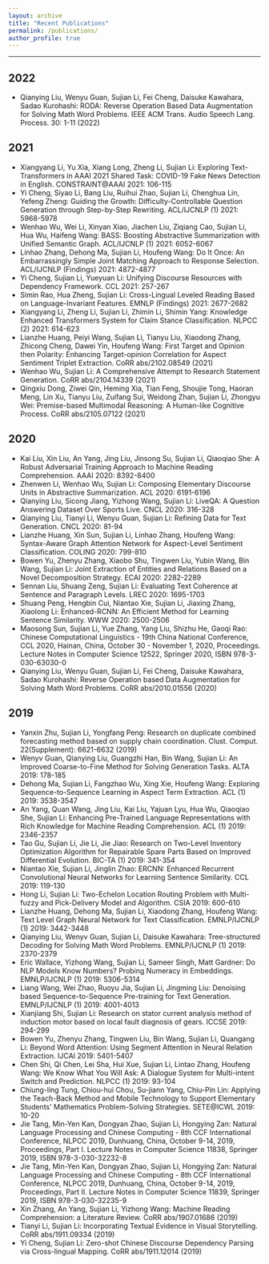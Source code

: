 ```yaml
---
layout: archive
title: "Recent Publications"
permalink: /publications/
author_profile: true
---
```


---
## 2022
- Qianying Liu, Wenyu Guan, Sujian Li, Fei Cheng, Daisuke Kawahara, Sadao Kurohashi:
RODA: Reverse Operation Based Data Augmentation for Solving Math Word Problems. IEEE ACM Trans. Audio Speech Lang. Process. 30: 1-11 (2022)

## 2021
- Xiangyang Li, Yu Xia, Xiang Long, Zheng Li, Sujian Li:
Exploring Text-Transformers in AAAI 2021 Shared Task: COVID-19 Fake News Detection in English. CONSTRAINT@AAAI 2021: 106-115
- Yi Cheng, Siyao Li, Bang Liu, Ruihui Zhao, Sujian Li, Chenghua Lin, Yefeng Zheng:
Guiding the Growth: Difficulty-Controllable Question Generation through Step-by-Step Rewriting. ACL/IJCNLP (1) 2021: 5968-5978
- Wenhao Wu, Wei Li, Xinyan Xiao, Jiachen Liu, Ziqiang Cao, Sujian Li, Hua Wu, Haifeng Wang:
BASS: Boosting Abstractive Summarization with Unified Semantic Graph. ACL/IJCNLP (1) 2021: 6052-6067
- Linhao Zhang, Dehong Ma, Sujian Li, Houfeng Wang:
Do It Once: An Embarrassingly Simple Joint Matching Approach to Response Selection. ACL/IJCNLP (Findings) 2021: 4872-4877
- Yi Cheng, Sujian Li, Yueyuan Li:
Unifying Discourse Resources with Dependency Framework. CCL 2021: 257-267
- Simin Rao, Hua Zheng, Sujian Li:
Cross-Lingual Leveled Reading Based on Language-Invariant Features. EMNLP (Findings) 2021: 2677-2682
- Xiangyang Li, Zheng Li, Sujian Li, Zhimin Li, Shimin Yang:
Knowledge Enhanced Transformers System for Claim Stance Classification. NLPCC (2) 2021: 614-623
- Lianzhe Huang, Peiyi Wang, Sujian Li, Tianyu Liu, Xiaodong Zhang, Zhicong Cheng, Dawei Yin, Houfeng Wang:
First Target and Opinion then Polarity: Enhancing Target-opinion Correlation for Aspect Sentiment Triplet Extraction. CoRR abs/2102.08549 (2021)
- Wenhao Wu, Sujian Li:
A Comprehensive Attempt to Research Statement Generation. CoRR abs/2104.14339 (2021)
- Qingxiu Dong, Ziwei Qin, Heming Xia, Tian Feng, Shoujie Tong, Haoran Meng, Lin Xu, Tianyu Liu, Zuifang Sui, Weidong Zhan, Sujian Li, Zhongyu Wei:
Premise-based Multimodal Reasoning: A Human-like Cognitive Process. CoRR abs/2105.07122 (2021)

## 2020
- Kai Liu, Xin Liu, An Yang, Jing Liu, Jinsong Su, Sujian Li, Qiaoqiao She:
A Robust Adversarial Training Approach to Machine Reading Comprehension. AAAI 2020: 8392-8400
- Zhenwen Li, Wenhao Wu, Sujian Li:
Composing Elementary Discourse Units in Abstractive Summarization. ACL 2020: 6191-6196
- Qianying Liu, Sicong Jiang, Yizhong Wang, Sujian Li:
LiveQA: A Question Answering Dataset Over Sports Live. CNCL 2020: 316-328
- Qianying Liu, Tianyi Li, Wenyu Guan, Sujian Li:
Refining Data for Text Generation. CNCL 2020: 81-94
- Lianzhe Huang, Xin Sun, Sujian Li, Linhao Zhang, Houfeng Wang:
Syntax-Aware Graph Attention Network for Aspect-Level Sentiment Classification. COLING 2020: 799-810
- Bowen Yu, Zhenyu Zhang, Xiaobo Shu, Tingwen Liu, Yubin Wang, Bin Wang, Sujian Li:
Joint Extraction of Entities and Relations Based on a Novel Decomposition Strategy. ECAI 2020: 2282-2289
- Sennan Liu, Shuang Zeng, Sujian Li:
Evaluating Text Coherence at Sentence and Paragraph Levels. LREC 2020: 1695-1703
- Shuang Peng, Hengbin Cui, Niantao Xie, Sujian Li, Jiaxing Zhang, Xiaolong Li:
Enhanced-RCNN: An Efficient Method for Learning Sentence Similarity. WWW 2020: 2500-2506
- Maosong Sun, Sujian Li, Yue Zhang, Yang Liu, Shizhu He, Gaoqi Rao:
Chinese Computational Linguistics - 19th China National Conference, CCL 2020, Hainan, China, October 30 - November 1, 2020, Proceedings. Lecture Notes in Computer Science 12522, Springer 2020, ISBN 978-3-030-63030-0 
- Qianying Liu, Wenyu Guan, Sujian Li, Fei Cheng, Daisuke Kawahara, Sadao Kurohashi:
Reverse Operation based Data Augmentation for Solving Math Word Problems. CoRR abs/2010.01556 (2020)

## 2019
- Yanxin Zhu, Sujian Li, Yongfang Peng:
Research on duplicate combined forecasting method based on supply chain coordination. Clust. Comput. 22(Supplement): 6621-6632 (2019)
- Wenyv Guan, Qianying Liu, Guangzhi Han, Bin Wang, Sujian Li:
An Improved Coarse-to-Fine Method for Solving Generation Tasks. ALTA 2019: 178-185
- Dehong Ma, Sujian Li, Fangzhao Wu, Xing Xie, Houfeng Wang:
Exploring Sequence-to-Sequence Learning in Aspect Term Extraction. ACL (1) 2019: 3538-3547
- An Yang, Quan Wang, Jing Liu, Kai Liu, Yajuan Lyu, Hua Wu, Qiaoqiao She, Sujian Li:
Enhancing Pre-Trained Language Representations with Rich Knowledge for Machine Reading Comprehension. ACL (1) 2019: 2346-2357
- Tao Gu, Sujian Li, Jie Li, Jie Jiao:
Research on Two-Level Inventory Optimization Algorithm for Repairable Spare Parts Based on Improved Differential Evolution. BIC-TA (1) 2019: 341-354
- Niantao Xie, Sujian Li, Jinglin Zhao:
ERCNN: Enhanced Recurrent Convolutional Neural Networks for Learning Sentence Similarity. CCL 2019: 119-130
- Hong Li, Sujian Li:
Two-Echelon Location Routing Problem with Multi-fuzzy and Pick-Delivery Model and Algorithm. CSIA 2019: 600-610
- Lianzhe Huang, Dehong Ma, Sujian Li, Xiaodong Zhang, Houfeng Wang:
Text Level Graph Neural Network for Text Classification. EMNLP/IJCNLP (1) 2019: 3442-3448
- Qianying Liu, Wenyv Guan, Sujian Li, Daisuke Kawahara:
Tree-structured Decoding for Solving Math Word Problems. EMNLP/IJCNLP (1) 2019: 2370-2379
- Eric Wallace, Yizhong Wang, Sujian Li, Sameer Singh, Matt Gardner:
Do NLP Models Know Numbers? Probing Numeracy in Embeddings. EMNLP/IJCNLP (1) 2019: 5306-5314
- Liang Wang, Wei Zhao, Ruoyu Jia, Sujian Li, Jingming Liu:
Denoising based Sequence-to-Sequence Pre-training for Text Generation. EMNLP/IJCNLP (1) 2019: 4001-4013
- Xianjiang Shi, Sujian Li:
Research on stator current analysis method of induction motor based on local fault diagnosis of gears. ICCSE 2019: 294-299
- Bowen Yu, Zhenyu Zhang, Tingwen Liu, Bin Wang, Sujian Li, Quangang Li:
Beyond Word Attention: Using Segment Attention in Neural Relation Extraction. IJCAI 2019: 5401-5407
- Chen Shi, Qi Chen, Lei Sha, Hui Xue, Sujian Li, Lintao Zhang, Houfeng Wang:
We Know What You Will Ask: A Dialogue System for Multi-intent Switch and Prediction. NLPCC (1) 2019: 93-104
- Chiung-ling Tung, Chiou-hui Chou, Su-jiann Yang, Chiu-Pin Lin:
Applying the Teach-Back Method and Mobile Technology to Support Elementary Students' Mathematics Problem-Solving Strategies. SETE@ICWL 2019: 10-20
- Jie Tang, Min-Yen Kan, Dongyan Zhao, Sujian Li, Hongying Zan:
Natural Language Processing and Chinese Computing - 8th CCF International Conference, NLPCC 2019, Dunhuang, China, October 9-14, 2019, Proceedings, Part I. Lecture Notes in Computer Science 11838, Springer 2019, ISBN 978-3-030-32232-8 
- Jie Tang, Min-Yen Kan, Dongyan Zhao, Sujian Li, Hongying Zan:
Natural Language Processing and Chinese Computing - 8th CCF International Conference, NLPCC 2019, Dunhuang, China, October 9-14, 2019, Proceedings, Part II. Lecture Notes in Computer Science 11839, Springer 2019, ISBN 978-3-030-32235-9 
- Xin Zhang, An Yang, Sujian Li, Yizhong Wang:
Machine Reading Comprehension: a Literature Review. CoRR abs/1907.01686 (2019)
- Tianyi Li, Sujian Li:
Incorporating Textual Evidence in Visual Storytelling. CoRR abs/1911.09334 (2019)
- Yi Cheng, Sujian Li:
Zero-shot Chinese Discourse Dependency Parsing via Cross-lingual Mapping. CoRR abs/1911.12014 (2019)
